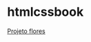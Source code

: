 # htmlcssbook

<a href="https://nikollassoares.github.io/htmlcssbook/projeto-galerie-botanique/index.html">Projeto flores</a>
